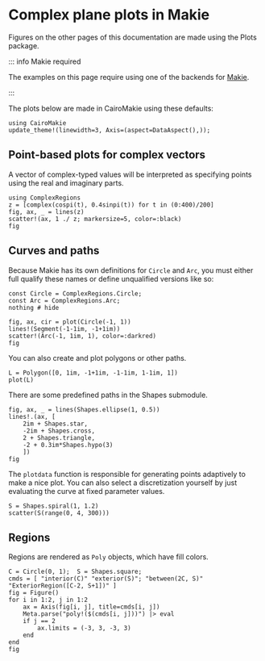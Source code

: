 # Complex plane plots in Makie

Figures on the other pages of this documentation are made using the Plots package.

::: info Makie required

The examples on this page require using one of the backends for [Makie](https://docs.makie.org/stable/).

:::

The plots below are made in CairoMakie using these defaults:

```@example makie
using CairoMakie
update_theme!(linewidth=3, Axis=(aspect=DataAspect(),));
```

## Point-based plots for complex vectors

A vector of complex-typed values will be interpreted as specifying points using the real and imaginary parts.

```@example makie
using ComplexRegions
z = [complex(cospi(t), 0.4sinpi(t)) for t in (0:400)/200]
fig, ax, _ = lines(z)
scatter!(ax, 1 ./ z; markersize=5, color=:black)
fig
```

## Curves and paths

Because Makie has its own definitions for `Circle` and `Arc`, you must either full qualify these names or define unqualified versions like so:

```@example makie
const Circle = ComplexRegions.Circle;
const Arc = ComplexRegions.Arc;
nothing # hide
```

```@example makie
fig, ax, cir = plot(Circle(-1, 1))
lines!(Segment(-1-1im, -1+1im))
scatter!(Arc(-1, 1im, 1), color=:darkred)
fig
```

You can also create and plot polygons or other paths.

```@example makie
L = Polygon([0, 1im, -1+1im, -1-1im, 1-1im, 1])
plot(L)
```

There are some predefined paths in the Shapes submodule.

```@example makie
fig, ax, _ = lines(Shapes.ellipse(1, 0.5))
lines!.(ax, [
    2im + Shapes.star, 
    -2im + Shapes.cross,
    2 + Shapes.triangle,
    -2 + 0.3im*Shapes.hypo(3)
    ])
fig
```

The `plotdata` function is responsible for generating points adaptively to make a nice plot. You can also select a discretization yourself by just evaluating the curve at fixed parameter values.

```@example makie
S = Shapes.spiral(1, 1.2)
scatter(S(range(0, 4, 300)))
```

## Regions

Regions are rendered as `Poly` objects, which have fill colors.

```@example makie
C = Circle(0, 1);  S = Shapes.square;
cmds = [ "interior(C)" "exterior(S)"; "between(2C, S)" "ExteriorRegion([C-2, S+1])" ]
fig = Figure()
for i in 1:2, j in 1:2
    ax = Axis(fig[i, j], title=cmds[i, j])
    Meta.parse("poly!($(cmds[i, j]))") |> eval
    if j == 2
        ax.limits = (-3, 3, -3, 3)
    end
end
fig
```
